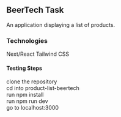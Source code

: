 ## BeerTech Task

An application displaying a list of products.

### Technologies
Next/React
Tailwind CSS


#### Testing Steps
clone the repository <br>
cd into product-list-beertech <br>
run npm install <br>
run npm run dev <br>
go to localhost:3000
